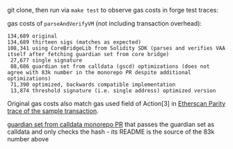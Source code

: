 git clone, then run via `make test` to observe gas costs in forge test traces:

gas costs of `parseAndVerifyVM` (not including transaction overhead):
```
134,689 original
134,689 thirteen sigs (matches as expected)
108,341 using CoreBridgeLib from Solidity SDK (parses and verifies VAA itself after fetching guardian set from core bridge)
 27,677 single signature
 88,686 guardian set from calldata (gscd) optimizations (does not agree with 83k number in the monorepo PR despite additional optimizations)
 71,390 optimized, backwards compatible implementation
 13,874 threshold signature (i.e. single address) optimized version
```

Original gas costs also match gas used field of Action[3] in [Etherscan Parity trace of the sample transaction](https://etherscan.io/vmtrace?txhash=0xedd3ac96bc37961cce21a33fd50449dba257737c168006b40aa65496aaf92449&type=parity).

[guardian set from calldata monorepo PR](https://github.com/wormhole-foundation/wormhole/pull/3366) that passes the guardian set as calldata and only checks the hash - its README is the source of the 83k number above

